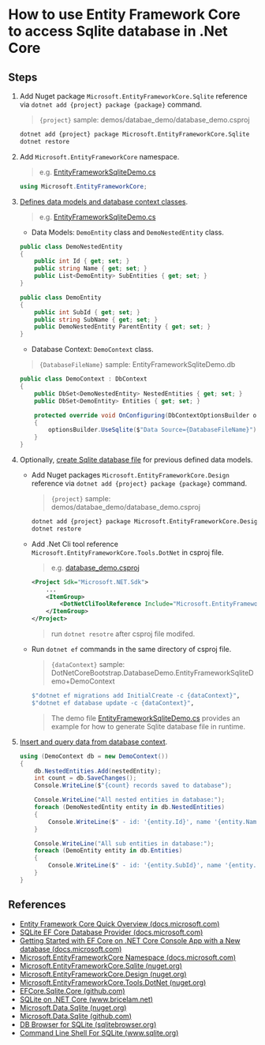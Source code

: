 # How to use Entity Framework Core to access Sqlite database in .Net Core

## Steps

1. Add Nuget package `Microsoft.EntityFrameworkCore.Sqlite` reference via `dotnet add {project} package {package}` command.

    > `{project}` sample: demos/databae_demo/database_demo.csproj

    ```bash
    dotnet add {project} package Microsoft.EntityFrameworkCore.Sqlite
    dotnet restore
    ```

2. Add `Microsoft.EntityFrameworkCore` namespace.

    > e.g. [EntityFrameworkSqliteDemo.cs](../../demos/database_demo/EntityFrameworkSqliteDemo.cs)
    ```csharp
    using Microsoft.EntityFrameworkCore;
    ```

3. [Defines data models and database context classes](https://docs.microsoft.com/en-us/ef/core/get-started/netcore/new-db-sqlite#create-the-model).

    > e.g. [EntityFrameworkSqliteDemo.cs](../../demos/database_demo/EntityFrameworkSqliteDemo.cs)

    * Data Models: `DemoEntity` class and `DemoNestedEntity` class.

    ```csharp
    public class DemoNestedEntity
    {
        public int Id { get; set; }
        public string Name { get; set; }
        public List<DemoEntity> SubEntities { get; set; }
    }

    public class DemoEntity
    {
        public int SubId { get; set; }
        public string SubName { get; set; }
        public DemoNestedEntity ParentEntity { get; set; }
    }
    ```

    * Database Context: `DemoContext` class.

    > `{DatabaseFileName}` sample: EntityFrameworkSqliteDemo.db

    ```csharp
    public class DemoContext : DbContext
    {
        public DbSet<DemoNestedEntity> NestedEntities { get; set; }
        public DbSet<DemoEntity> Entities { get; set; }

        protected override void OnConfiguring(DbContextOptionsBuilder optionsBuilder)
        {
            optionsBuilder.UseSqlite($"Data Source={DatabaseFileName}");
        }
    }
    ```

4. Optionally, [create Sqlite database file](https://docs.microsoft.com/en-us/ef/core/get-started/netcore/new-db-sqlite#create-the-database) for previous defined data models.

    * Add Nuget packages `Microsoft.EntityFrameworkCore.Design` reference via `dotnet add {project} package {package}` command.

        > `{project}` sample: demos/databae_demo/database_demo.csproj

        ```bash
        dotnet add {project} package Microsoft.EntityFrameworkCore.Design
        dotnet restore
        ```

    * Add .Net Cli tool reference `Microsoft.EntityFrameworkCore.Tools.DotNet` in csproj file.

        > e.g. [database_demo.csproj](demos/databae_demo/database_demo.csproj)

        ```xml
        <Project Sdk="Microsoft.NET.Sdk">
            ...
            <ItemGroup>
                <DotNetCliToolReference Include="Microsoft.EntityFrameworkCore.Tools.DotNet" Version="2.0.2" />
            </ItemGroup>
        </Project>
        ```

        > run `dotnet resotre` after csproj file modifed.

    * Run `dotnet ef` commands in the same directory of csproj file.

        > `{dataContext}` sample: DotNetCoreBootstrap.DatabaseDemo.EntityFrameworkSqliteDemo+DemoContext

        ```bash
        $"dotnet ef migrations add InitialCreate -c {dataContext}",
        $"dotnet ef database update -c {dataContext}",
        ```

        > The demo file [EntityFrameworkSqliteDemo.cs](../../demos/database_demo/EntityFrameworkSqliteDemo.cs) provides an example for how to generate Sqlite database file in runtime.

5. [Insert and query data from database context](https://docs.microsoft.com/en-us/ef/core/get-started/netcore/new-db-sqlite#use-your-model).

    ```csharp
    using (DemoContext db = new DemoContext())
    {
        db.NestedEntities.Add(nestedEntity);
        int count = db.SaveChanges();
        Console.WriteLine($"{count} records saved to database");

        Console.WriteLine("All nested entities in database:");
        foreach (DemoNestedEntity entity in db.NestedEntities)
        {
            Console.WriteLine($" - id: '{entity.Id}', name '{entity.Name}'");
        }

        Console.WriteLine("All sub entities in database:");
        foreach (DemoEntity entity in db.Entities)
        {
            Console.WriteLine($" - id: '{entity.SubId}', name '{entity.SubName}'");
        }
    }
    ```

## References

* [Entity Framework Core Quick Overview (docs.microsoft.com)](https://docs.microsoft.com/en-us/ef/core/)
* [SQLite EF Core Database Provider (docs.microsoft.com)](https://docs.microsoft.com/en-us/ef/core/providers/sqlite/)
* [Getting Started with EF Core on .NET Core Console App with a New database (docs.microsoft.com)](https://docs.microsoft.com/en-us/ef/core/get-started/netcore/new-db-sqlite)
* [Microsoft.EntityFrameworkCore Namespace (docs.microsoft.com)](https://docs.microsoft.com/en-us/dotnet/api/microsoft.entityframeworkcore)
* [Microsoft.EntityFrameworkCore.Sqlite (nuget.org)](https://www.nuget.org/packages/Microsoft.EntityFrameworkCore.Sqlite)
* [Microsoft.EntityFrameworkCore.Design (nuget.org)](https://www.nuget.org/packages/Microsoft.EntityFrameworkCore.Design)
* [Microsoft.EntityFrameworkCore.Tools.DotNet (nuget.org)](https://www.nuget.org/packages/Microsoft.EntityFrameworkCore.Tools.DotNet)
* [EFCore.Sqlite.Core (github.com)](https://github.com/aspnet/EntityFrameworkCore/tree/dev/src/EFCore.Sqlite.Core)
* [SQLite on .NET Core (www.bricelam.net)](http://www.bricelam.net/2015/04/29/sqlite-on-corefx.html)
* [Microsoft.Data.Sqlite (nuget.org)](https://www.nuget.org/packages/Microsoft.Data.Sqlite)
* [Microsoft.Data.Sqlite (github.com)](https://github.com/aspnet/Microsoft.Data.Sqlite)
* [DB Browser for SQLite (sqlitebrowser.org)](http://sqlitebrowser.org/)
* [Command Line Shell For SQLite (www.sqlite.org)](http://www.sqlite.org/cli.html)